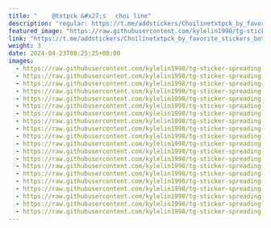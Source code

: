 ```yaml
---
title: "ㅤㅤ @txtpck &#x27;s ㅤchoi line"
description: "regular: https://t.me/addstickers/Choilinetxtpck_by_favorite_stickers_bot"
featured_image: "https://raw.githubusercontent.com/kylelin1998/tg-sticker-spreading-worldwide-images/main/img/05fd9816-66b0-4aed-8e7e-560f11f35f2a.jpg"
link: "https://t.me/addstickers/Choilinetxtpck_by_favorite_stickers_bot"
weight: 3
date: 2024-04-23T08:25:25+08:00
images:
  - https://raw.githubusercontent.com/kylelin1998/tg-sticker-spreading-worldwide-images/main/img/05fd9816-66b0-4aed-8e7e-560f11f35f2a.jpg
  - https://raw.githubusercontent.com/kylelin1998/tg-sticker-spreading-worldwide-images/main/img/a039a732-3ea0-4aad-8d2a-ac5918320218.jpg
  - https://raw.githubusercontent.com/kylelin1998/tg-sticker-spreading-worldwide-images/main/img/0f0514a0-5fc2-4640-99be-72df26654292.jpg
  - https://raw.githubusercontent.com/kylelin1998/tg-sticker-spreading-worldwide-images/main/img/7801a39d-8c3a-4516-a8c6-b6ffb18d6003.jpg
  - https://raw.githubusercontent.com/kylelin1998/tg-sticker-spreading-worldwide-images/main/img/a452d5c7-5825-444d-9161-dcd3c5af0432.jpg
  - https://raw.githubusercontent.com/kylelin1998/tg-sticker-spreading-worldwide-images/main/img/1dd14783-ce99-4240-ae24-0e1a6e000092.jpg
  - https://raw.githubusercontent.com/kylelin1998/tg-sticker-spreading-worldwide-images/main/img/02291b6b-11cc-42c1-98f3-4941ff896187.jpg
  - https://raw.githubusercontent.com/kylelin1998/tg-sticker-spreading-worldwide-images/main/img/fe05bb0a-55cf-41a1-a1a0-3984058d3a4e.jpg
  - https://raw.githubusercontent.com/kylelin1998/tg-sticker-spreading-worldwide-images/main/img/8d89b359-a347-4768-9d34-a41d9913f0e1.jpg
  - https://raw.githubusercontent.com/kylelin1998/tg-sticker-spreading-worldwide-images/main/img/de640ecf-b6e2-4a6e-b683-e379c3b45f01.jpg
  - https://raw.githubusercontent.com/kylelin1998/tg-sticker-spreading-worldwide-images/main/img/a7c86b9f-caae-45eb-ab98-41cf602e7b67.jpg
  - https://raw.githubusercontent.com/kylelin1998/tg-sticker-spreading-worldwide-images/main/img/5c88eb9e-fae8-4ce8-a41f-a12bb79ab250.jpg
  - https://raw.githubusercontent.com/kylelin1998/tg-sticker-spreading-worldwide-images/main/img/58780525-ef2f-4d72-8f81-2c8175849629.jpg
  - https://raw.githubusercontent.com/kylelin1998/tg-sticker-spreading-worldwide-images/main/img/45dd9bf4-cb7b-4878-9cf8-105e7a01d9f2.jpg
  - https://raw.githubusercontent.com/kylelin1998/tg-sticker-spreading-worldwide-images/main/img/78fa10c6-9474-4466-bf59-e1013a71f547.jpg
  - https://raw.githubusercontent.com/kylelin1998/tg-sticker-spreading-worldwide-images/main/img/73acca19-3489-40cb-85e0-069f2803ef92.jpg
  - https://raw.githubusercontent.com/kylelin1998/tg-sticker-spreading-worldwide-images/main/img/86c3fed2-5812-4f8e-a79a-fb277bb8373c.jpg
  - https://raw.githubusercontent.com/kylelin1998/tg-sticker-spreading-worldwide-images/main/img/c982f68a-8f9b-4f20-be87-5527ec3ded89.jpg
  - https://raw.githubusercontent.com/kylelin1998/tg-sticker-spreading-worldwide-images/main/img/bdcb3af6-89f4-401f-8a11-7cd61d8d7082.jpg
  - https://raw.githubusercontent.com/kylelin1998/tg-sticker-spreading-worldwide-images/main/img/76902eee-bf40-4b3b-a953-4f424efee166.jpg
---
```

